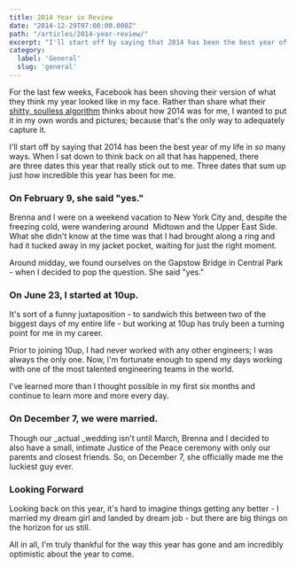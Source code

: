 ```yaml
---
title: 2014 Year in Review
date: "2014-12-29T07:00:00.000Z"
path: "/articles/2014-year-review/"
excerpt: "I'll start off by saying that 2014 has been the best year of my life in so many ways. When I sat down to think back on all that has happened, there are three dates this year that really stick out to me."
category:
  label: 'General'
  slug: 'general'
---
```


For the last few weeks, Facebook has been shoving their version of what they think my year looked like in my face. Rather than share what their [shitty, soulless algorithm](http://meyerweb.com/eric/thoughts/2014/12/24/inadvertent-algorithmic-cruelty/) thinks about how 2014 was for me, I wanted to put it in my own words and pictures; because that's the only way to adequately capture it.

I'll start off by saying that 2014 has been the best year of my life in _so_ many ways. When I sat down to think back on all that has happened, there are three dates this year that really stick out to me. Three dates that sum up just how incredible this year has been for me.

### On February 9, she said "yes."

Brenna and I were on a weekend vacation to New York City and, despite the freezing cold, were wandering around  Midtown and the Upper East Side. What she didn't know at the time was that I had brought along a ring and had it tucked away in my jacket pocket, waiting for just the right moment.

Around midday, we found ourselves on the Gapstow Bridge in Central Park - when I decided to pop the question. She said "yes."

### On June 23, I started at 10up.

It's sort of a funny juxtaposition - to sandwich this between two of the biggest days of my entire life - but working at 10up has truly been a turning point for me in my career.

Prior to joining 10up, I had never worked with any other engineers; I was always the only one. Now, I'm fortunate enough to spend my days working with one of the most talented engineering teams in the world.

I've learned more than I thought possible in my first six months and continue to learn more and more every day.

### On December 7, we were married.

Though our _actual _wedding isn't until March, Brenna and I decided to also have a small, intimate Justice of the Peace ceremony with only our parents and closest friends. So, on December 7, she officially made me the luckiest guy ever.

### Looking Forward

Looking back on this year, it's hard to imagine things getting any better - I married my dream girl and landed by dream job - but there are big things on the horizon for us still.

All in all, I'm truly thankful for the way this year has gone and am incredibly optimistic about the year to come.